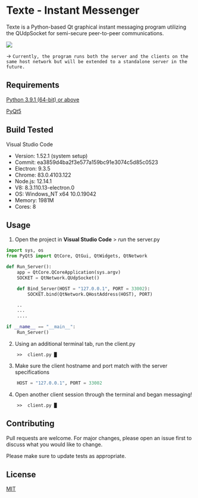 # Texte - Instant Messenger

Texte is a Python-based Qt graphical instant messaging program utilizing the QUdpSocket for semi-secure peer-to-peer communications. 

![](https://github.com/sabneet95/Texte-Messenger/blob/master/messaging.png)

→ `Currently, the program runs both the server and the clients on the same host network but will be extended to a standalone server in the future.`

## Requirements

[Python 3.9.1 (64-bit) or above](https://www.python.org/downloads/)

[PyQt5](https://www.riverbankcomputing.com/software/pyqt/download)

## Build Tested

Visual Studio Code
* Version: 1.52.1 (system setup)
* Commit: ea3859d4ba2f3e577a159bc91e3074c5d85c0523
* Electron: 9.3.5
* Chrome: 83.0.4103.122
* Node.js: 12.14.1
* V8: 8.3.110.13-electron.0
* OS: Windows_NT x64 10.0.19042
* Memory: 1981M
* Cores: 8

## Usage

1)	Open the project in **Visual Studio Code** > _run_ the server.py

```python
import sys, os
from PyQt5 import QtCore, QtGui, QtWidgets, QtNetwork

def Run_Server():
    app = QtCore.QCoreApplication(sys.argv)
    SOCKET = QtNetwork.QUdpSocket()

    def Bind_Server(HOST = "127.0.0.1", PORT = 33002):
        SOCKET.bind(QtNetwork.QHostAddress(HOST), PORT)

    ..
    ...
    ....

if __name__ == "__main__":
    Run_Server()
```

2)	Using an additional terminal tab, run the client.py

```
    >>  client.py █
```

3)	Make sure the client hostname and port match with the server specifications

```python
    HOST = "127.0.0.1", PORT = 33002
```

4)	Open another client session through the terminal and began messaging!

```
    >>  client.py █
```

## Contributing

Pull requests are welcome. For major changes, please open an issue first to discuss what you would like to change.

Please make sure to update tests as appropriate.


## License
[MIT](https://choosealicense.com/licenses/mit/)
